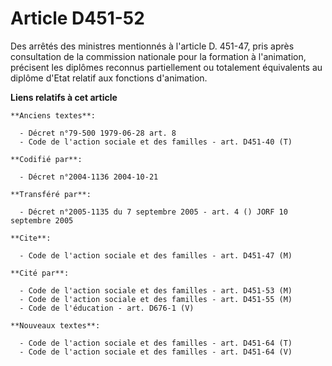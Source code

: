 # Article D451-52

Des arrêtés des ministres mentionnés à l'article D. 451-47, pris après consultation de la commission nationale pour la
formation à l'animation, précisent les diplômes reconnus partiellement ou totalement équivalents au diplôme d'Etat relatif
aux fonctions d'animation.

**Liens relatifs à cet article**

	**Anciens textes**:

	  - Décret n°79-500 1979-06-28 art. 8
	  - Code de l'action sociale et des familles - art. D451-40 (T)

	**Codifié par**:

	  - Décret n°2004-1136 2004-10-21

	**Transféré par**:

	  - Décret n°2005-1135 du 7 septembre 2005 - art. 4 () JORF 10 septembre 2005

	**Cite**:

	  - Code de l'action sociale et des familles - art. D451-47 (M)

	**Cité par**:

	  - Code de l'action sociale et des familles - art. D451-53 (M)
	  - Code de l'action sociale et des familles - art. D451-55 (M)
	  - Code de l'éducation - art. D676-1 (V)

	**Nouveaux textes**:

	  - Code de l'action sociale et des familles - art. D451-64 (T)
	  - Code de l'action sociale et des familles - art. D451-64 (V)
